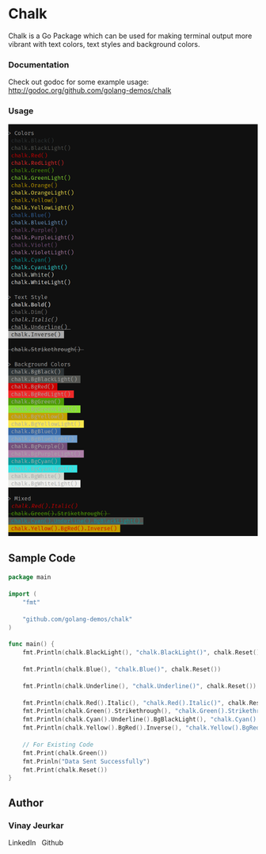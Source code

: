 # Chalk

Chalk is a Go Package which can be used for making terminal output more vibrant with text colors, text styles and background colors.

### Documentation
Check out godoc for some example usage: http://godoc.org/github.com/golang-demos/chalk


### Usage

![Instructions](/images/Instructions.png)


## Sample Code
```go
package main

import (
	"fmt"

	"github.com/golang-demos/chalk"
)

func main() {
	fmt.Println(chalk.BlackLight(), "chalk.BlackLight()", chalk.Reset())

	fmt.Println(chalk.Blue(), "chalk.Blue()", chalk.Reset())

	fmt.Println(chalk.Underline(), "chalk.Underline()", chalk.Reset())

	fmt.Println(chalk.Red().Italic(), "chalk.Red().Italic()", chalk.Reset())
	fmt.Println(chalk.Green().Strikethrough(), "chalk.Green().Strikethrough()", chalk.Reset())
	fmt.Println(chalk.Cyan().Underline().BgBlackLight(), "chalk.Cyan().Underline().BgBlackLight()", chalk.Reset())
	fmt.Println(chalk.Yellow().BgRed().Inverse(), "chalk.Yellow().BgRed().Inverse()", chalk.Reset())

	// For Existing Code
	fmt.Print(chalk.Green())
	fmt.Prinln("Data Sent Successfully")
	fmt.Print(chalk.Reset())
}

```


## Author
### Vinay Jeurkar

<p>
  <a href="https://www.linkedin.com/in/vinay-jeurkar/" rel="nofollow noreferrer" style="text-decoration:none;">
    LinkedIn
  </a> &nbsp; 
  <a href="https://github.com/vinay03" rel="nofollow noreferrer" style="text-decoration:none;">
    Github
  </a>
</p>
